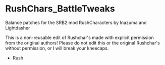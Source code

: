 # RushChars_BattleTweaks
Balance patches for the SRB2 mod RushCharacters by Inazuma and Lightdasher

This is a non-reusable edit of Rushchar's made with explicit permission from the original authors!
Please do not edit this or the original Rushchar's without permission, or I will break your kneecaps.

- Rush

